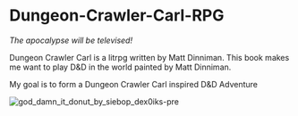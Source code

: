 # Dungeon-Crawler-Carl-RPG 
_The apocalypse will be televised!_

Dungeon Crawler Carl is a litrpg written by Matt Dinniman. This book makes me want to play D&D in the world painted by Matt Dinniman.

My goal is to form a Dungeon Crawler Carl inspired D&amp;D Adventure 


![god_damn_it_donut_by_siebop_dex0iks-pre](https://user-images.githubusercontent.com/13347039/191371364-a33e11f7-0db5-4357-b3c2-2cc7a738b2f9.jpg)

